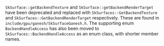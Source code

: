 `SkSurface::getBackendTexture` and `SkSurface::getBackendRenderTarget` have been deprecated and
replaced with `SkSurfaces::GetBackendTexture` and `SkSurfaces::GetBackendRenderTarget` respectively.
These are found in `include/gpu/ganesh/SkSurfaceGanesh.h`. The supporting enum `BackendHandleAccess`
has also been moved to `SkSurfaces::BackendHandleAccess` as an enum class, with shorter member
names.